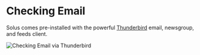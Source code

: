 # Checking Email

Solus comes pre-installed with the powerful [Thunderbird](https://www.mozilla.org/en-US/thunderbird/) email, newsgroup, and feeds client.

![Checking Email via Thunderbird](imgs/help-center/common-tasks/checking-email/thunderbird.jpg)